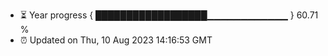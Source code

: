 - ⏳ Year progress { ██████████████████▁▁▁▁▁▁▁▁▁▁▁▁ } 60.71 %
- ⏰ Updated on Thu, 10 Aug 2023 14:16:53 GMT

